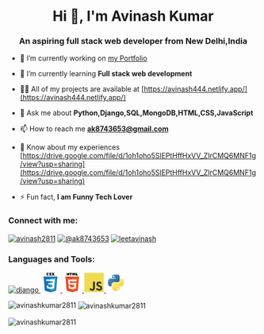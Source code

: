 <h1 align="center">Hi 👋, I'm Avinash Kumar</h1>
<h3 align="center">An aspiring full stack web developer from New Delhi,India</h3>



- 🔭 I’m currently working on [my Portfolio](https://avinash444.netlify.app/)

- 🌱 I’m currently learning **Full stack web development**

- 👨‍💻 All of my projects are available at [https://avinash444.netlify.app/](https://avinash444.netlify.app/)

- 💬 Ask me about **Python,Django,SQL,MongoDB,HTML,CSS,JavaScript**

- 📫 How to reach me **ak8743653@gmail.com**

- 📄 Know about my experiences [https://drive.google.com/file/d/1oh1oho5SlEPtHffHxVV_ZIrCMQ6MNF1g/view?usp=sharing](https://drive.google.com/file/d/1oh1oho5SlEPtHffHxVV_ZIrCMQ6MNF1g/view?usp=sharing)

- ⚡ Fun fact, **I am Funny Tech Lover**

<h3 align="left">Connect with me:</h3>
<p align="left">
<a href="https://linkedin.com/in/avinash2811" target="blank"><img align="center" src="https://raw.githubusercontent.com/rahuldkjain/github-profile-readme-generator/master/src/images/icons/Social/linked-in-alt.svg" alt="avinash2811" height="30" width="40" /></a>
<a href="https://www.hackerrank.com/ak8743653" target="blank"><img align="center" src="https://raw.githubusercontent.com/rahuldkjain/github-profile-readme-generator/master/src/images/icons/Social/hackerrank.svg" alt="@ak8743653" height="30" width="40" /></a>
<a href="https://www.leetcode.com/leetavinash" target="blank"><img align="center" src="https://raw.githubusercontent.com/rahuldkjain/github-profile-readme-generator/master/src/images/icons/Social/leet-code.svg" alt="leetavinash" height="30" width="40" /></a>
</p>

<h3 align="left">Languages and Tools:</h3>
<p align="left">
 <a href="https://www.djangoproject.com/" target="_blank" rel="noreferrer">
    <img src="https://juststickers.in/wp-content/uploads/2016/05/django-badge.png" alt="django" width="40" height="40"/>
</a>
  <a href="https://www.w3schools.com/css/" target="_blank" rel="noreferrer"> <img src="https://raw.githubusercontent.com/devicons/devicon/master/icons/css3/css3-original-wordmark.svg" alt="css3" width="40" height="40"/> </a> <a href="https://www.w3.org/html/" target="_blank" rel="noreferrer"> <img src="https://raw.githubusercontent.com/devicons/devicon/master/icons/html5/html5-original-wordmark.svg" alt="html5" width="40" height="40"/> </a> <a href="https://developer.mozilla.org/en-US/docs/Web/JavaScript" target="_blank" rel="noreferrer"> <img src="https://raw.githubusercontent.com/devicons/devicon/master/icons/javascript/javascript-original.svg" alt="javascript" width="40" height="40"/> </a> <a href="https://www.python.org" target="_blank" rel="noreferrer"> <img src="https://raw.githubusercontent.com/devicons/devicon/master/icons/python/python-original.svg" alt="python" width="40" height="40"/> </a> </p>

<p><img align="left" src="https://github-readme-stats.vercel.app/api/top-langs?username=avinashkumar2811&show_icons=true&locale=en&layout=compact" alt="avinashkumar2811" /></p>

<p>&nbsp;<img align="center" src="https://github-readme-stats.vercel.app/api?username=avinashkumar2811&show_icons=true&locale=en" alt="avinashkumar2811" /></p>

<p><img align="center" src="https://github-readme-streak-stats.herokuapp.com/?user=avinashkumar2811&" alt="avinashkumar2811" /></p>
